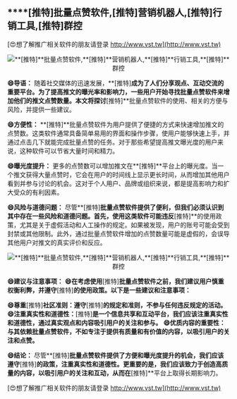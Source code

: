 ## ****[推特]**批量点赞软件,**[推特]**营销机器人,**[推特]**行销工具,**[推特]**群控**

[😍想了解推广相关软件的朋友请登录 http://www.vst.tw](http://www.vst.tw)

 <center><img src="https://vst.tw/MP4/tuiguang/png/5.png" alt="**[推特]**批量点赞软件,**[推特]**营销机器人,**[推特]**行销工具,**[推特]**群控"></center>

**😄导语：**
随着社交媒体的迅速发展，**[推特]**成为了人们分享观点、互动交流的重要平台。为了提高推文的曝光率和影响力，一些用户开始寻找批量点赞软件来增加他们的推文点赞数量。本文将探讨**[推特]**批量点赞软件的使用、相关的方便与风险，并提供一些建议。

**😄方便性：**
**[推特]**批量点赞软件为用户提供了便捷的方式来快速增加推文的点赞数。这类软件通常具备简单易用的界面和操作步骤，使用户能够快速上手，并通过点击几下就能完成批量点赞的任务。对于那些希望提高推文曝光度的用户来说，这种软件可以节省大量时间和精力。

**😄曝光度提升：**
更多的点赞数可以增加推文在**[推特]**平台上的曝光度。当一个推文获得大量点赞时，它会在用户的时间线上显示更长时间，从而增加其他用户看到并参与讨论的机会。这对于个人用户、品牌或组织来说，都是提高影响力和扩大受众的有利因素。

**😄风险与道德问题：**
尽管**[推特]**批量点赞软件提供了便利，但我们必须认识到其中存在一些风险和道德问题。首先，使用这类软件可能违反**[推特]**的使用政策，尤其是关于虚假活动和人工操作的规定。如果被发现，用户的账号可能会受到封禁或其他限制。此外，通过批量点赞软件增加的点赞数量可能是虚假的，会误导其他用户对推文的真实评价和反应。

 <center><img src="https://vst.tw/MP4/tuiguang/png/4.png" alt="**[推特]**批量点赞软件,**[推特]**营销机器人,**[推特]**行销工具,**[推特]**群控"></center>

**😄建议与注意事项：**
**😄在考虑使用**[推特]**批量点赞软件之前，我们建议用户慎重权衡利弊，并遵守**[推特]**的使用政策。以下是一些建议和注意事项：**

**😄尊重**[推特]**社区准则：遵守**[推特]**的规定和准则，不参与任何违反规定的活动。**
**😄注重真实性和道德性：**[推特]**是一个信息共享和互动平台，我们应该注重真实性和道德性，通过真实观点和内容吸引用户的关注和参与。**
**😄优质内容的重要性：与其依赖批量点赞软件，不如专注于提供有质量和有价值的内容，以吸引用户的关注和点赞。**

**😄结论：**
尽管**[推特]**批量点赞软件提供了方便和曝光度提升的机会，我们应该遵守**[推特]**的政策，注重真实性和道德性。更重要的是，我们应该致力于创造高质量的内容，以吸引用户的关注和互动，从而在**[推特]**平台上取得长期影响力。

[😍想了解推广相关软件的朋友请登录 http://www.vst.tw](http://www.vst.tw)



